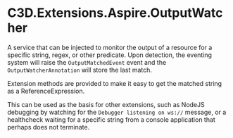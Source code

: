 # C3D.Extensions.Aspire.OutputWatcher

A service that can be injected to monitor the output of a resource for a specific string, regex, or other predicate.
Upon detection, the eventing system will raise the `OutputMatchedEvent` event and the `OutputWatcherAnnotation` will store the last match.

Extension methods are provided to make it easy to get the matched string as a ReferenceExpression.

This can be used as the basis for other extensions, such as NodeJS debugging by watching for the `Debugger listening on ws://` message, or a healthcheck waiting for a specific string from a console application that perhaps does not terminate.